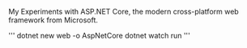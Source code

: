 My Experiments with ASP.NET Core, the modern cross-platform web framework from Microsoft.

'''
dotnet new web -o AspNetCore 
dotnet watch run 
'''